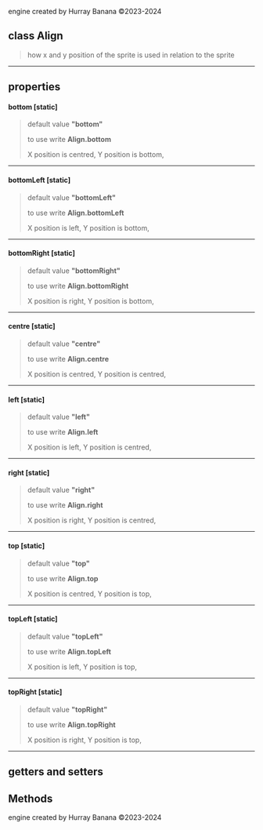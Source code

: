 engine created by Hurray Banana &copy;2023-2024
## class Align
>  how x and y position of the sprite is used in relation to the sprite
> 
> 

---

## properties
####  bottom [static]
> default value **"bottom"**
> 
> to use write **Align.bottom**
> 
> X position is centred, Y position is bottom,
> 
> 

---

####  bottomLeft [static]
> default value **"bottomLeft"**
> 
> to use write **Align.bottomLeft**
> 
> X position is left, Y position is bottom,
> 
> 

---

####  bottomRight [static]
> default value **"bottomRight"**
> 
> to use write **Align.bottomRight**
> 
> X position is right, Y position is bottom,
> 
> 

---

####  centre [static]
> default value **"centre"**
> 
> to use write **Align.centre**
> 
> X position is centred, Y position is centred,
> 
> 

---

####  left [static]
> default value **"left"**
> 
> to use write **Align.left**
> 
> X position is left, Y position is centred,
> 
> 

---

####  right [static]
> default value **"right"**
> 
> to use write **Align.right**
> 
> X position is right, Y position is centred,
> 
> 

---

####  top [static]
> default value **"top"**
> 
> to use write **Align.top**
> 
> X position is centred, Y position is top,
> 
> 

---

####  topLeft [static]
> default value **"topLeft"**
> 
> to use write **Align.topLeft**
> 
> X position is left, Y position is top,
> 
> 

---

####  topRight [static]
> default value **"topRight"**
> 
> to use write **Align.topRight**
> 
> X position is right, Y position is top,
> 
> 

---

## getters and setters
## Methods
engine created by Hurray Banana &copy;2023-2024
